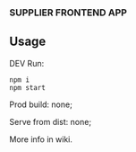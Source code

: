 ### SUPPLIER FRONTEND APP


## Usage
DEV Run:
```
npm i
npm start
```

Prod build: none;

Serve from dist: none;

More info in wiki.
